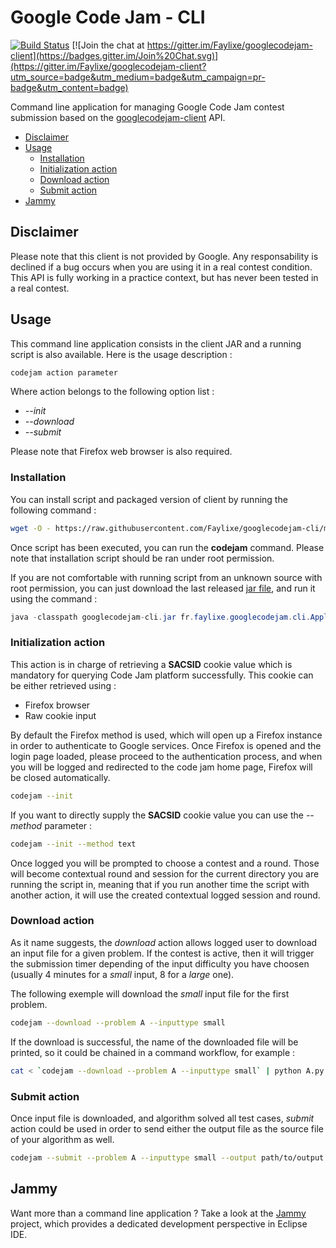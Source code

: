 # Google Code Jam - CLI

[![Build Status](https://travis-ci.org/Faylixe/googlecodejam-cli.svg?branch=master)](https://travis-ci.org/Faylixe/googlecodejam-cli) [![Join the chat at https://gitter.im/Faylixe/googlecodejam-client](https://badges.gitter.im/Join%20Chat.svg)](https://gitter.im/Faylixe/googlecodejam-client?utm_source=badge&utm_medium=badge&utm_campaign=pr-badge&utm_content=badge)

Command line application for managing Google Code Jam contest submission based on the [googlecodejam-client](https://github.com/Faylixe/googlecodejam-client) API.

* [Disclaimer](#disclaimer)
* [Usage](#usage)
  - [Installation](#installation)
  - [Initialization action](#initialization-action)
  - [Download action](#download-action)
  - [Submit action](#submit-action)
* [Jammy](#jammy)


## Disclaimer

Please note that this client is not provided by Google. Any responsability is declined if a bug occurs when you are using it in a real contest condition. This API is fully working in a practice context, but has never been tested in a real contest.

## Usage

This command line application consists in the client JAR and a running script is also available. Here is the usage description :

```bash
codejam action parameter
```

Where action belongs to the following option list :

* *--init*
* *--download*
* *--submit*

Please note that Firefox web browser is also required.

### Installation

You can install script and packaged version of client by running the following command :

```bash
wget -O - https://raw.githubusercontent.com/Faylixe/googlecodejam-cli/master/scripts/install | bash
```

Once script has been executed, you can run the **codejam** command. Please note that installation script should be ran under root permission.

If you are not comfortable with running script from an unknown source with root permission, you can just download the last released
[jar file](https://github.com/Faylixe/googlecodejam-cli/releases), and run it using the command :

```java
java -classpath googlecodejam-cli.jar fr.faylixe.googlecodejam.cli.Application parameters
```

### Initialization action

This action is in charge of retrieving a **SACSID** cookie value which is mandatory for querying
Code Jam platform successfully. This cookie can be either retrieved using :

* Firefox browser
* Raw cookie input

By default the Firefox method is used, which will open up a Firefox instance
in order to authenticate to Google services. Once Firefox is opened and the login page loaded,
please proceed to the authentication process, and when you will be logged and redirected
to the code jam home page, Firefox will be closed automatically.

```bash
codejam --init
```

If you want to directly supply the **SACSID** cookie value you can use the *--method* parameter : 

```bash
codejam --init --method text
```

Once logged you will be prompted to choose a contest and a round. Those will become contextual round and session
for the current directory you are running the script in, meaning that if you run another time the script with another
action, it will use the created contextual logged session and round.

### Download action

As it name suggests, the *download* action allows logged user to download an input file for a given problem.
If the contest is active, then it will trigger the submission timer depending of the input difficulty you have
choosen (usually 4 minutes for a *small* input, 8 for a *large* one).

The following exemple will download the *small* input file for the first problem.

```bash
codejam --download --problem A --inputtype small
```

If the download is successful, the name of the downloaded file will be printed, so it could be chained in a command workflow, for example :

```bash
cat < `codejam --download --problem A --inputtype small` | python A.py
```
### Submit action

Once input file is downloaded, and algorithm solved all test cases, *submit* action could be used in order
to send either the output file as the source file of your algorithm as well.

```bash
codejam --submit --problem A --inputtype small --output path/to/output --sourcefile path/to/sourcefile
```

## Jammy

Want more than a command line application ? Take a look at the [Jammy](http://faylixe.fr/jammy) project, which provides a dedicated development perspective
in Eclipse IDE.
